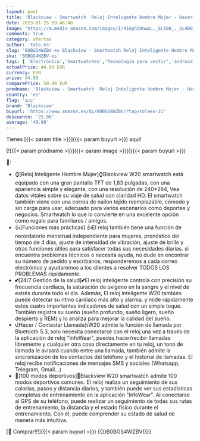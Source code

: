 ```yaml
---
layout: post
title: 'Blackview - Smartwatch  Reloj Inteligente Hombre Mujer - Hacer y Contestar Llamada  Pantalla Grande 1 83 Pulgada  Oxímetro SpO2  Pulsómetro  100 Modo Deportivo  Calculadora  Compatible con Teléfonos Android e iOS'
date: 2023-01-25 09:46:48
image: 'https://m.media-amazon.com/images/I/41ephi9nwpL._SL500_._SL400_.jpg'
comments: true
category: ofertas
author: 'tole.es'
slug: 'B0BGS4WZBV-es Blackview - Smartwatch Reloj Inteligente Hombre Mujer -...'
sku: 'B0BGS4WZBV-es'
tags: [ 'Electrónica','Smartwatches','Tecnología para vestir','android','blackview','🇪🇸', ]
actualPrice: 44.99 EUR
currency: EUR
price: 44.99
comparePrice: 59.99 EUR
prodname: 'Blackview - Smartwatch  Reloj Inteligente Hombre Mujer - Hacer y Contestar Llamada  Pantalla Grande 1 83 Pulgada  Oxímetro SpO2  Pulsómetro  100 Modo Deportivo  Calculadora  Compatible con Teléfonos Android e iOS'
country: 'es'
flag: '🇪🇸'
brand: 'Blackview'
buyurl: 'https://www.amazon.es/dp/B0BGS4WZBV/?tag=tolees-21'
descuento: '25.00'
average: '49.99'
---
```


Tienes [{{< param title >}}]({{< param buyurl >}}) aqui!

[![{{< param prodname >}}]({{< param image >}})]({{< param buyurl >}})

🔎:

- ⌚[Reloj Inteligente Hombre Mujer]⌚Blackview W20 smartwatch está equipado con una gran pantalla TFT de 1,83 pulgadas, con una apariencia simple y elegante, con una resolución de 240*284, Vea datos vitales sobre su viaje de salud con claridad HD. El smartwatch también viene con una correa de nailon tejido reemplazable, cómodo y sin carga para usar, adecuado para varios escenarios como deportes y negocios. Smartwatch lo que lo convierte en una excelente opción como regalo para familiares / amigos.
- 👍[Funciones más prácticas] 👍El reloj también tiene una función de recordatorio menstrual independiente para mujeres, pronóstico del tiempo de 4 días, ajuste de intensidad de vibración, ajuste de brillo y otras funciones útiles para satisfacer todas sus necesidades diarias. si encuentra problemas técnicos o necesita ayuda, no dude en encontrar su número de pedido y escríbanos, responderemos a cada correo electrónico y ayudaremos a los clientes a resolver TODOS LOS PROBLEMAS rápidamente.
- 💕[24/7 Gestión de la salud]💕El reloj inteligente controla con precisión su frecuencia cardíaca, la saturación de oxígeno en la sangre y el nivel de estrés durante todo el día. Además, El reloj inteligente W20 también puede detectar su ritmo cardíaco más alto y alarma. y mide rápidamente estos cuatro importantes indicadores de salud con un simple toque. También registra su sueño (sueño profundo, sueño ligero, sueño despierto y REM) y lo analiza para mejorar la calidad del sueño.
- 📞[Hacer / Contestar Llamada]📞W20 admite la función de llamada por Bluetooth 5.3, solo necesita conectarse con el reloj una vez a través de la aplicación de reloj "InfoWear", puedes hacer/recibir llamadas libremente y cualquier otra cosa directamente en tu reloj, un tono de llamada le avisará cuando entre una llamada, también admite la sincronización de los contactos del teléfono y el historial de llamadas. El reloj recibe notificaciones de mensajes SMS y sociales (Whatsapp, Telegram, Gmail...)
- 🏃‍[100 modos deportivos]🏃‍Blackview W20 smartwatch admite 100 modos deportivos comunes. El reloj realiza un seguimiento de sus calorías, pasos y distancia diarios, y también puede ver sus estadísticas completas de entrenamiento en la aplicación "InfoWear". Al conectarse al GPS de su teléfono, puede realizar un seguimiento de todas sus rutas de entrenamiento, la distancia y el estado físico durante el entrenamiento. Con él, puede comprender su estado de salud de manera más intuitiva.

[🛒 Comprar!!!]({{< param buyurl >}})
{{<world>}}B0BGS4WZBV{{</world>}}

